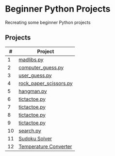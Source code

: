 # Beginner Python Projects
Recreating some beginner Python projects
## Projects

|#|Project|
|-|---------------|
|1|[madlibs.py](https://github.com/Momen-17/Random-Projects/blob/master/Projects/Madlibs/madlibs.py)|
|2|[computer_guess.py](https://github.com/Momen-17/Random-Projects/blob/master/Projects/Guess%20the%20Number%20(Computer)/computer_guess.py)|
|3|[user_guess.py](https://github.com/Momen-17/Random-Projects/blob/master/Projects/Guess%20the%20Number%20(User)/user_guess.py)|
|4|[rock_paper_scissors.py](https://github.com/Momen-17/Random-Projects/blob/master/Projects/Rock%20Paper%20Scissors/rock_paper_scissors.py)|
|5|[hangman.py](https://github.com/Momen-17/Random-Projects/blob/master/Projects/Hangman/hangman.py)|
|6|[tictactoe.py](https://github.com/Momen-17/Random-Projects/blob/master/Projects/Tic-Tac-Toe/tictactoe.py)|
|7|[tictactoe.py](https://github.com/Momen-17/Random-Projects/blob/master/Projects/Tic-Tac-Toe%20(pygame)/tictactoe.py)|
|8|[tictactoe.py](https://github.com/Momen-17/Random-Projects/blob/master/Projects/TIC-TAC-TOE-AI/tictactoe.py)|
|9|[tictactoe.py](https://github.com/Momen-17/Random-Projects/blob/master/Projects/TIC-TAC-TOE-AI%20(pygame)/tictactoe.py)|
|10|[search.py](https://github.com/Momen-17/Random-Projects/blob/master/Projects/Search%20Algorithm/search.py)|
|11|[Sudoku Solver](https://github.com/Momen-17/Random-Projects/tree/master/Projects/Sudoku%20Solver)|
|12|[Temperature Converter](https://github.com/Momen-17/Random-Projects/blob/master/Projects/Temperature%20Converter/converter.py)|

